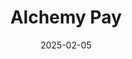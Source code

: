 ---  
layout: startup_page  
title: "Alchemy Pay"  
id: "alchemypay.org"  
permalink: "/alchemypayalchemypay.org02052025/"  
website: "https://www.alchemypay.org/"  
funding_round: "Strategic Investment"  
funding_amount: ""  
investors: "EZPG Co., Ltd."  
about: "Alchemy Pay is a payment gateway that connects crypto with fiat currencies for businesses, developers, and end users. With offerings including On & Off Ramp, Web3 Digital Bank, Crypto Payments and NFT Checkout, Alchemy Pay supports payments in 173 countries. The Ramp is a one-stop solution to buy and sell crypto and fiat."  
markets: "Fintech, Cryptocurrency, Payments"  
hq: "Hong Kong, Hong Kong"  
founded_year: "2017"  
linkedin: "https://www.linkedin.com/company/alchemypay/"  
twitter: "https://twitter.com/alchemypay"  
instagram: ""  
facebook: "https://www.facebook.com/AlchemyGPS"  
crunchbase: "https://www.crunchbase.com/organization/alchemy-pay"  
pitchbook: "https://pitchbook.com/profiles/company/443325-43"  

date_display: "05-Feb-2025"  
date: "2025-02-05"

# SEO Optimization  
meta_title: "Alchemy Pay - Strategic Investment"  
meta_description: "Alchemy Pay, Alchemy Pay is a payment gateway that connects crypto with fiat currencies for businesses, developers, and end users. With offerings including On & Of..."  
meta_keywords: "Alchemy Pay, Fintech, Cryptocurrency, Payments, Strategic Investment funding"  
canonical_url: "https://startup.projectstartups.com/alchemypayalchemypay.org02052025/"  
---